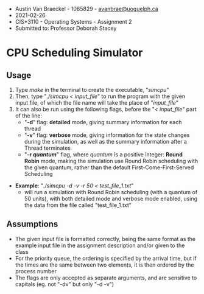 - Austin Van Braeckel - 1085829 - avanbrae@uoguelph.ca
- 2021-02-26
- CIS*3110 - Operating Systems - Assignment 2
- Submitted to: Professor Deborah Stacey

# CPU Scheduling Simulator

## Usage
1. Type *make* in the terminal to create the executable, "*simcpu*"
2. Then, type "*./simcpu < input_file*" to run the program with the given input file, of which the file name will take the place of "*input_file*"
3. It can also be run using the following flags, before the "*< input_file*" part of the line:
    - "**-d**" flag: **detailed** mode, giving summary information for each thread
    - "**-v**" flag: **verbose** mode, giving information for the state changes during the simulation, as well as the summary information after a Thread terminates
    - "**-r *quantum***" flag, where *quantum* is a positive integer: **Round Robin** mode, making the simulation use Round Robin scheduling with the given quantum, rather than the default First-Come-First-Served Scheduling 
- **Example**: "*./simcpu -d -v -r 50 < test_file_1.txt*"
    - will run a simulation with Round Robin scheduling (with a quantum of 50 units), with both detailed mode and verbose mode enabled, using the data from the file called "test_file_1.txt"

## Assumptions
- The given input file is formatted correctly, being the same format as the example input file in the assignment description and/or given to the class
- For the priority queue, the ordering is specified by the arrival time, but if the times are the same between two elements, it is then ordered by the process number
- The flags are only accepted as separate arguments, and are sensitive to capitals (eg. not "-dv" but only "-d -v")